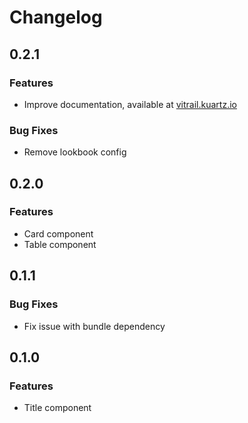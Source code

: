 # Changelog

## 0.2.1

### Features

* Improve documentation, available at [vitrail.kuartz.io](https://vitrail.kuartz.io/)

### Bug Fixes

* Remove lookbook config

## 0.2.0

### Features

* Card component
* Table component

## 0.1.1

### Bug Fixes

* Fix issue with bundle dependency

## 0.1.0

### Features

* Title component
